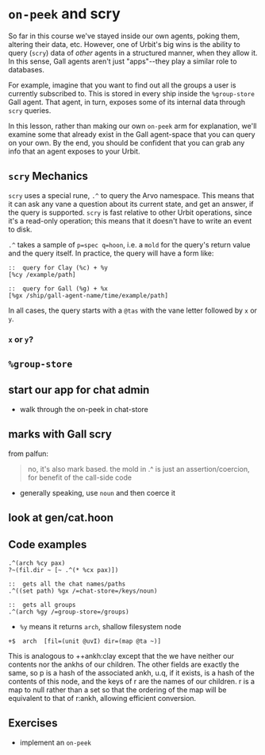 # `on-peek` and scry
So far in this course we've stayed inside our own agents, poking them, altering their data, etc. However, one of Urbit's big wins is the ability to query (`scry`) data of *other* agents in a structured manner, when they allow it. In this sense, Gall agents aren't just "apps"--they play a similar role to databases.

For example, imagine that you want to find out all the groups a user is currently subscribed to. This is stored in every ship inside the `%group-store` Gall agent. That agent, in turn, exposes some of its internal data through `scry` queries.

In this lesson, rather than making our own `on-peek` arm for explanation, we'll examine some that already exist in the Gall agent-space that you can query on your own. By the end, you should be confident that you can grab any info that an agent exposes to your Urbit.

## `scry` Mechanics
`scry` uses a special rune, `.^` to query the Arvo namespace. This means that it can ask any vane a question about its current state, and get an answer, if the query is supported. `scry` is fast relative to other Urbit operations, since it's a read-only operation; this means that it doesn't have to write an event to disk.

`.^` takes a sample of `p=spec q=hoon`, i.e. a `mold` for the query's return value and the query itself. In practice, the query will have a form like:
```
::  query for Clay (%c) + %y
[%cy /example/path]

::  query for Gall (%g) + %x
[%gx /ship/gall-agent-name/time/example/path]
```
In all cases, the query starts with a `@tas` with the vane letter followed by `x` or `y`.

### `x` or `y`?


## `%group-store`

## start our app for chat admin
- walk through the on-peek in chat-store

## marks with Gall scry
from palfun:
> no, it's also mark based. the mold in .^ is just an assertion/coercion, for benefit of the call-side code

- generally speaking, use `noun` and then coerce it

## look at gen/cat.hoon

## Code examples
```
.^(arch %cy pax)
?~(fil.dir ~ [~ .^(* %cx pax)])

::  gets all the chat names/paths
.^((set path) %gx /=chat-store=/keys/noun)

::  gets all groups
.^(arch %gy /=group-store=/groups)
```

* `%y` means it returns `arch`, shallow filesystem node
```
+$  arch  [fil=(unit @uvI) dir=(map @ta ~)]
```
This is analogous to ++ankh:clay except that the we have neither our contents nor the ankhs of our children. The other fields are exactly the same, so p is a hash of the associated ankh, u.q, if it exists, is a hash of the contents of this node, and the keys of r are the names of our children. r is a map to null rather than a set so that the ordering of the map will be equivalent to that of r:ankh, allowing efficient conversion.

## Exercises
* implement an `on-peek`
